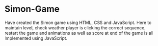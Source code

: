 # Simon-Game
Have created the Simon game using HTML, CSS and JavaScript. Here to maintain level, check weather player is clicking the correct sequence, restart the game and animations as well as score at end of the game is all Implemented using JavaScript.

